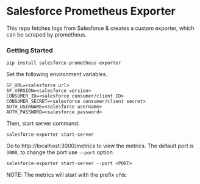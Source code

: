 # Salesforce Prometheus Exporter

This repo fetches logs from Salesforce & creates a custom exporter, which can be scraped by prometheus.

### Getting Started

```shell
pip install salesforce-prometheus-exporter
```

Set the following environment variables.
```shell
SF_URL=<salesforce url>
SF_VERSION=<salesforce version>
CONSUMER_ID=<salesforce consumer/client ID>
CONSUMER_SECRET=<salesforce consumer/client secret>
AUTH_USERNAME=<salesforce username>
AUTH_PASSWORD=<salesforce password>
```
Then, start server command:

```shell
salesforce-exporter start-server
```
Go to http://localhost:3000/metrics to view the metrics. The default port is `3000`, to change the port use `--port` option.

```shell
salesforce-exporter start-server --port <PORT>
```

NOTE: The metrics will start with the prefix `sfdc`
